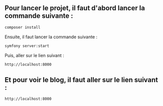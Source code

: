 ## Pour lancer le projet, il faut d'abord lancer la commande suivante :

```bash
composer install
```

Ensuite, il faut lancer la commande suivante :

```bash
symfony server:start
```
Puis, aller sur le lien suivant :

```bash
http://localhost:8000
```

## Et pour voir le blog, il faut aller sur le lien suivant :

```bash
http://localhost:8000
```